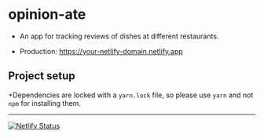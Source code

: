  # opinion-ate

+ An app for tracking reviews of dishes at different restaurants.

+ Production: <https://your-netlify-domain.netlify.app>


 ## Project setup
 +Dependencies are locked with a `yarn.lock` file, so please use `yarn` and not `npm` for installing them.

---------
[![Netlify Status](https://api.netlify.com/api/v1/badges/77ae6a3c-3925-481c-8c91-e4419cc34a9b/deploy-status)](https://app.netlify.com/sites/incatrex-opinion-ate/deploys)